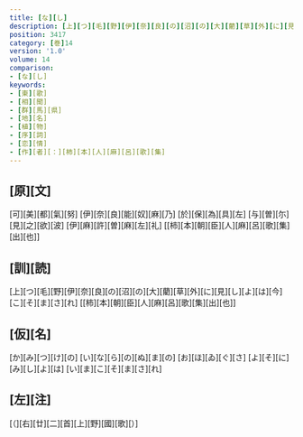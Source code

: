 ```yaml
---
title: [な][し]
description: [上][つ][毛][野][伊][奈][良][の][沼][の][大][藺][草][外][に][見][し][よ][は][今][こ][そ][ま][さ][れ] [[柿][本][朝][臣][人][麻][呂][歌][集][出][也]]
position: 3417
category: [巻]14
version: '1.0'
volume: 14
comparison:
- [な][し]
keywords:
- [東][歌]
- [相][聞]
- [群][馬][県]
- [地][名]
- [植][物]
- [序][詞]
- [恋][情]
- [作][者][：][柿][本][人][麻][呂][歌][集]
---
```


## [原][文]

[可][美][都][氣][努] [伊][奈][良][能][奴][麻][乃] [於][保][為][具][左] [与][曽][尓][見][之][欲][波] [伊][麻][許][曽][麻][左][礼] [[柿][本][朝][臣][人][麻][呂][歌][集][出][也]]

## [訓][読]

[上][つ][毛][野][伊][奈][良][の][沼][の][大][藺][草][外][に][見][し][よ][は][今][こ][そ][ま][さ][れ] [[柿][本][朝][臣][人][麻][呂][歌][集][出][也]]

## [仮][名]

[か][み][つ][け][の] [い][な][ら][の][ぬ][ま][の] [お][ほ][ゐ][ぐ][さ] [よ][そ][に][み][し][よ][は] [い][ま][こ][そ][ま][さ][れ]

## [左][注]

[（][右][廿][二][首][上][野][國][歌][）]
